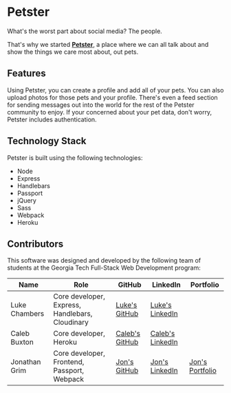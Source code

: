 # Petster
What's the worst part about social media? The people.

That's why we started **[Petster](https://thepetbook.herokuapp.com/)**, a place where we can all talk about and show the things we care most about, out pets.

## Features
Using Petster, you can create a profile and add all of your pets. You can also upload photos for those pets and your profile. There's even a feed section for sending messages out into the world for the rest of the Petster community to enjoy. If your concerned about your pet data, don't worry, Petster includes authentication.

## Technology Stack
Petster is built using the following technologies:

- Node
- Express
- Handlebars
- Passport
- jQuery
- Sass
- Webpack
- Heroku

## Contributors
This software was designed and developed by the following team of students at the Georgia Tech Full-Stack Web Development program:


|Name|Role|GitHub|LinkedIn|Portfolio|
|----|----|------|--------|---------|
|Luke Chambers|Core developer, Express, Handlebars, Cloudinary|[Luke's GitHub](https://github.com/lchambers6)|[Luke's LinkedIn](#)
|Caleb Buxton|Core developer, Heroku|[Caleb's GitHub](#)|[Caleb's LinkedIn](https://www.linkedin.com/in/calebbuxton/)
|Jonathan Grim|Core developer, Frontend, Passport, Webpack|[Jon's GitHub](https://github.com/jongrim)|[Jon's LinkedIn](https://www.linkedin.com/in/jonathangrim/)|[Jon's Portfolio](https://jongrim.github.io/portfolio)
